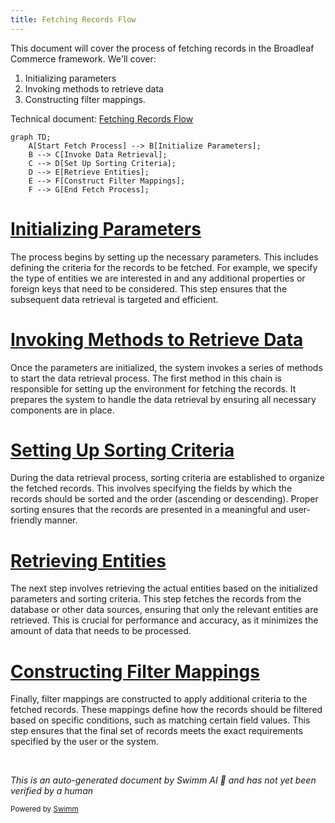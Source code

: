```yaml
---
title: Fetching Records Flow
---
```

This document will cover the process of fetching records in the Broadleaf Commerce framework. We'll cover:

1. Initializing parameters
2. Invoking methods to retrieve data
3. Constructing filter mappings.

Technical document: <SwmLink doc-title="Fetching Records Flow">[Fetching Records Flow](/.swm/fetching-records-flow.qcsrfp6z.sw.md)</SwmLink>

```mermaid
graph TD;
    A[Start Fetch Process] --> B[Initialize Parameters];
    B --> C[Invoke Data Retrieval];
    C --> D[Set Up Sorting Criteria];
    D --> E[Retrieve Entities];
    E --> F[Construct Filter Mappings];
    F --> G[End Fetch Process];
```

# [Initializing Parameters](https://app.swimm.io/repos/Z2l0aHViJTNBJTNBQnJvYWRsZWFmQ29tbWVyY2UtZGVtby1uZXclM0ElM0FTd2ltbS1EZW1v/docs/qcsrfp6z#fetch-method)

The process begins by setting up the necessary parameters. This includes defining the criteria for the records to be fetched. For example, we specify the type of entities we are interested in and any additional properties or foreign keys that need to be considered. This step ensures that the subsequent data retrieval is targeted and efficient.

# [Invoking Methods to Retrieve Data](https://app.swimm.io/repos/Z2l0aHViJTNBJTNBQnJvYWRsZWFmQ29tbWVyY2UtZGVtby1uZXclM0ElM0FTd2ltbS1EZW1v/docs/qcsrfp6z#invokeforfetch-method)

Once the parameters are initialized, the system invokes a series of methods to start the data retrieval process. The first method in this chain is responsible for setting up the environment for fetching the records. It prepares the system to handle the data retrieval by ensuring all necessary components are in place.

# [Setting Up Sorting Criteria](https://app.swimm.io/repos/Z2l0aHViJTNBJTNBQnJvYWRsZWFmQ29tbWVyY2UtZGVtby1uZXclM0ElM0FTd2ltbS1EZW1v/docs/qcsrfp6z#invokeinternal-method)

During the data retrieval process, sorting criteria are established to organize the fetched records. This involves specifying the fields by which the records should be sorted and the order (ascending or descending). Proper sorting ensures that the records are presented in a meaningful and user-friendly manner.

# [Retrieving Entities](https://app.swimm.io/repos/Z2l0aHViJTNBJTNBQnJvYWRsZWFmQ29tbWVyY2UtZGVtby1uZXclM0ElM0FTd2ltbS1EZW1v/docs/qcsrfp6z#invokeinternal-method)

The next step involves retrieving the actual entities based on the initialized parameters and sorting criteria. This step fetches the records from the database or other data sources, ensuring that only the relevant entities are retrieved. This is crucial for performance and accuracy, as it minimizes the amount of data that needs to be processed.

# [Constructing Filter Mappings](https://app.swimm.io/repos/Z2l0aHViJTNBJTNBQnJvYWRsZWFmQ29tbWVyY2UtZGVtby1uZXclM0ElM0FTd2ltbS1EZW1v/docs/qcsrfp6z#getadornedtargetfiltermappings-method)

Finally, filter mappings are constructed to apply additional criteria to the fetched records. These mappings define how the records should be filtered based on specific conditions, such as matching certain field values. This step ensures that the final set of records meets the exact requirements specified by the user or the system.

&nbsp;

*This is an auto-generated document by Swimm AI 🌊 and has not yet been verified by a human*

<SwmMeta version="3.0.0" repo-id="Z2l0aHViJTNBJTNBQnJvYWRsZWFmQ29tbWVyY2UtZGVtby1uZXclM0ElM0FTd2ltbS1EZW1v" repo-name="BroadleafCommerce-demo-new" doc-type="product-flows"><sup>Powered by [Swimm](/)</sup></SwmMeta>
